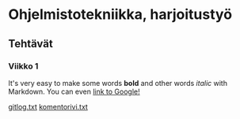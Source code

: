 # Ohjelmistotekniikka, harjoitustyö

## Tehtävät

### Viikko 1

It's very easy to make some words **bold** and other words *italic* with Markdown. You can even [link to Google!](http://google.com)

[gitlog.txt](https://github.com/eevis1/ot-harjoitustyo/blob/master/laskarit/viikko1/gitlog.txt)
[komentorivi.txt](https://github.com/eevis1/ot-harjoitustyo/blob/master/laskarit/viikko1/komentorivi.txt)

